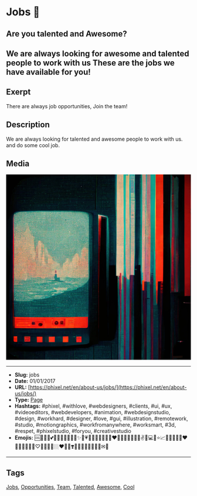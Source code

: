 # Jobs 💼
## Are you talented and Awesome?
We are always looking for awesome and talented people to work with us
These are the jobs we have available for you!
------------
## Exerpt
There are always job opportunities, Join the team!
## Description
We are always looking for talented and awesome people to work with us. and do some cool job.
## Media
<img src="media/f40550e5/jobs-1.jpg" loading="lazy">

------------
- **Slug:** jobs
- **Date:** 01/01/2017
- **URL:** [https://phixel.net/en/about-us/jobs/](https://phixel.net/en/about-us/jobs/)
- **Type:** [Page](#page)
- **Hashtags:** #phixel, #withlove, #webdesigners, #clients, #ui, #ux, #videoeditors, #webdevelopers, #animation, #webdesignstudio, #design, #workhard, #designer, #love, #gui, #illustration, #remotework, #studio, #motiongraphics, #workfromanywhere, #worksmart, #3d, #respet, #phixelstudio, #foryou, #creativestudio
- **Emojis:** 🆒💼💪🏼💕🎒💖📠💸💞💟💙✨🖤💗🤝‍👨🏼👩🏽‍📊💜❤️🤎💚👀🤍👨🏻‍🎓✌📄💻💎⭐📈🧰💛👷🏽‍♂️❤🎯💓🤗🤲🔨📐♡🌷🎉🫶💼🏼❤️‍🚩🌳❣️🤝💙🏅🔧👏🔥🌠💯✉🎇

------------
## Tags
[Jobs](#jobs), [Opportunities](#opportunities), [Team](#team), [Talented](#talented), [Awesome](#awesome), [Cool](#cool)
